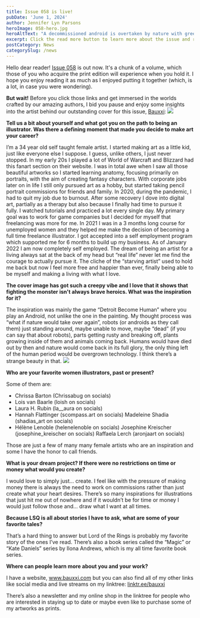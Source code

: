 ```yaml
---
title: Issue 058 is live!
pubDate: 'June 1, 2024'
author: Jennifer Lyn Parsons
heroImage: 058-hero.jpg
heroAltText: "A decommissioned android is overtaken by nature with greenery growing as if it's hair"
excerpt: Click the read more button to learn more about the issue and read an interview with our cover artist!
postCategory: News
categorySlug: /news
---
```

Hello dear reader! <a href="/issues/058">Issue 058</a> is out now. It's a chunk of a volume, which those of you who acquire the print edition will experience when you hold it. I hope you enjoy reading it as much as I enjoyed putting it together (which, is a lot, in case you were wondering).


**But wait!** Before you click those links and get immersed in the worlds crafted by our amazing authors, I bid you pause and enjoy some insights into the artist behind our outstanding cover for this issue, <a href="http://www.bauxxi.com">Bauxxi</a>:
<img src="https://a.storyblok.com/f/115943/1620x2160/8a6000e07c/bunny-druid.jpg" class="lg:mr-5 lg:float-left lg:w-1/2" />

**Tell us a bit about yourself and what got you on the path to being an illustrator. Was there a defining moment that made you decide to make art your career?**

I’m a 34 year old self taught female artist. I started making art as a little kid, just like everyone else I suppose. I guess, unlike others, I just never stopped. In my early 20s I played a lot of World of Warcraft and Blizzard had this fanart section on their website. I was in total awe when I saw all those beautiful artworks so I started learning anatomy, focusing primarily on portraits, with the aim of creating fantasy characters. With corporate jobs later on in life I still only pursued art as a hobby, but started taking pencil portrait commissions for friends and family. In 2020, during the pandemic, I had to quit my job due to burnout. After some recovery I dove into digital art, partially as a therapy but also because I finally had time to pursue it fully. I watched tutorials and practiced a lot every single day. My primary goal was to work for game companies but I decided for myself that freelancing was more for me. In 2021 I was in a 3 months long course for unemployed women and they helped me make the decision of becoming a full time freelance illustrator. I got accepted into a self employment program which supported me for 6 months to build up my business. As of January 2022 I am now completely self employed. The dream of being an artist for a living always sat at the back of my head but “real life” never let me find the courage to actually pursue it. The cliche of the “starving artist” used to hold me back but now I feel more free and happier than ever, finally being able to be myself and making a living with what I love.

**The cover image has got such a creepy vibe and I love that it shows that fighting the monster isn't always brave heroics. What was the inspiration for it?**

The inspiration was mainly the game “Detroit Become Human” where you play an Android, not unlike the one in the painting. My thought process was “what if nature would take over again”, robots (or androids as they call them) just standing around, maybe unable to move, maybe “dead” (if you can say that about robots), parts getting rusty and breaking off, plants growing inside of them and animals coming back. Humans would have died out by then and nature would come back in its full glory, the only thing left of the human period would be overgrown technology. I think there’s a strange beauty in that.
<img src="https://a.storyblok.com/f/115943/1377x1992/772193e20f/twins.jpg" class="lg:ml-5 lg:float-right lg:w-1/2" />

**Who are your favorite women illustrators, past or present?**

Some of them are:
- Chrissa Barton (Chrissabug on socials)
- Lois van Baarle (loish on socials)
- Laura H. Rubin (la__aura on socials)
- Hannah Flattinger (scompass.art on socials) Madeleine Shadia (shadias_art on socials)
- Hélène Lenoble (helenelenoble on socials) Josephine Kreischer (josephine_kreischer on socials) Raffaela Lerch (aronjaart on socials)

Those are just a few of many many female artists who are an inspiration and some I have the honor to call friends.

**What is your dream project? If there were no restrictions on time or money what would you create?**

I would love to simply just... create. I feel like with the pressure of making money there is always the need to work on commissions rather than just create what your heart desires. There’s so many inspirations for illustrations that just hit me out of nowhere and if it wouldn’t be for time or money I would just follow those and... draw what I want at all times.

**Because LSQ is all about stories I have to ask, what are some of your favorite tales?**

That’s a hard thing to answer but Lord of the Rings is probably my favorite story of the ones I’ve read. There’s also a book series called the “Magic” or “Kate Daniels” series by Ilona Andrews, which is my all time favorite book series.

**Where can people learn more about you and your work?**

I have a website, <a href="https://www.bauxxi.com">www.bauxxi.com</a> but you can also find all of my other links like social media and live streams on my linktree: <a href="https://linktr.ee/bauxxi">linktr.ee/bauxxi</a>

There’s also a newsletter and my online shop in the linktree for people who are interested in staying up to date or maybe even like to purchase some of my artworks as prints.

